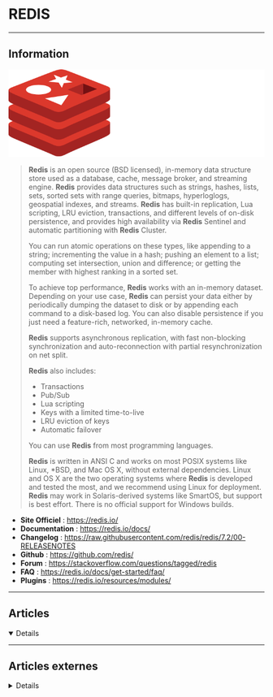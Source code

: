 # REDIS
----

## <i class="fa-solid fa-hashtag"></i> Information

![Logo](../../_media/bdd/redis/redis_logo.svg ':size=250 :no-zoom')


> <i class="fa-solid fa-quote-left"></i> **Redis** is an open source (BSD licensed), in-memory data structure store used as a database, cache, message broker, and streaming engine. **Redis** provides data structures such as strings, hashes, lists, sets, sorted sets with range queries, bitmaps, hyperloglogs, geospatial indexes, and streams. **Redis** has built-in replication, Lua scripting, LRU eviction, transactions, and different levels of on-disk persistence, and provides high availability via **Redis** Sentinel and automatic partitioning with **Redis** Cluster.
>
> You can run atomic operations on these types, like appending to a string; incrementing the value in a hash; pushing an element to a list; computing set intersection, union and difference; or getting the member with highest ranking in a sorted set.
>
> To achieve top performance, **Redis** works with an in-memory dataset. Depending on your use case, **Redis** can persist your data either by periodically dumping the dataset to disk or by appending each command to a disk-based log. You can also disable persistence if you just need a feature-rich, networked, in-memory cache.
>
> **Redis** supports asynchronous replication, with fast non-blocking synchronization and auto-reconnection with partial resynchronization on net split.
>
> **Redis** also includes:
>
> - Transactions
> - Pub/Sub
> - Lua scripting
> - Keys with a limited time-to-live
> - LRU eviction of keys
> - Automatic failover
>
> You can use **Redis** from most programming languages.
>
> **Redis** is written in ANSI C and works on most POSIX systems like Linux, *BSD, and Mac OS X, without external dependencies. Linux and OS X are the two operating systems where **Redis** is developed and tested the most, and we recommend using Linux for deployment. **Redis** may work in Solaris-derived systems like SmartOS, but support is best effort. There is no official support for Windows builds. <i class="fa-solid fa-quote-left fa-rotate-180"></i>


- <i class="fa-solid fa-globe"></i> **Site Officiel** : https://redis.io/
- <i class="fa-solid fa-book"></i> **Documentation** : https://redis.io/docs/
- <i class="fa-solid fa-file-circle-question"></i> **Changelog** : https://raw.githubusercontent.com/redis/redis/7.2/00-RELEASENOTES
- <i class="fa-brands fa-github"></i> **Github** : https://github.com/redis/
- <i class="fas fa-comments"></i> **Forum** : https://stackoverflow.com/questions/tagged/redis
- <i class="far fa-question-circle"></i> **FAQ** : https://redis.io/docs/get-started/faq/
- <i class="fas fa-tools"></i> **Plugins** : https://redis.io/resources/modules/ 

---

## <i class="fa-regular fa-newspaper"></i> Articles

<details open>

</details>

---

## <i class="fa-solid fa-glasses"></i> Articles externes

<details>

- [Redistop : un outil pour observer votre instance Redis en temps réel](https://bearstech.com/societe/blog/redistop/)
- [Redis vs. Memcached: 2021 Comparison](https://dzone.com/articles/redis-vs-memcached-2021-comparison)
- [How to Install Redis on CentOS 7](https://www.tecmint.com/install-redis-on-centos-7/)
- [Deploying Redis with the ELK Stack](https://logz.io/blog/deploying-redis-elk/)
- [Logging Redis with ELK and Logz.io](https://logz.io/blog/logging-redis-with-elk-and-logz-io/)
- [An Introduction to Redis, the In-Memory Data Structure Store](https://www.opensourceforu.com/2021/03/an-introduction-to-redis-the-in-memory-data-structure-store/)
- [How to Install Redis on CentOS 8](https://linuxhint.com/install-redis-centos/)
- [Install and Configure Redis Server on RHEL 8 / CentOS 8](https://computingforgeeks.com/install-and-configure-redis-server-on-rhel-8-centos-8/)
- [What is Redis?](https://www.digitalocean.com/community/tutorials/what-is-redis)
- [Getting Started With Redis and PHP for Quick Data Storage](https://www.makeuseof.com/getting-started-with-redis-and-php-for-quick-data-storage/)
- [How To Set Up Redis as a Cache for MySQL with PHP on Ubuntu 20.04](https://www.digitalocean.com/community/tutorials/how-to-set-up-redis-as-a-cache-for-mysql-with-php-on-ubuntu-20-04)
- [How to Install Redis Server on CentOS 8](https://www.howtoforge.com/how-to-install-redis-server-on-centos-8/)
- [How To Install and Secure Redis on CentOS 8](https://www.digitalocean.com/community/tutorials/how-to-install-and-secure-redis-on-centos-8)
- [Install and Configure Redis Server on RHEL 8 / CentOS 8](https://computingforgeeks.com/install-and-configure-redis-server-on-rhel-8-centos-8/)
- [The Effects of Redis SCAN on Performance and How KeyDB Improved It](https://dzone.com/articles/the-effects-of-redis-scan-on-performance-and-how-k)
- [How to Install Redis on Ubuntu](https://www.tecmint.com/install-redis-on-ubuntu/)
- [How to Setup Redis Replication (with Cluster-Mode Disabled) in CentOS 8 – Part 1](https://www.tecmint.com/setup-redis-replication-in-centos-8/)
- [How to Setup Redis For High Availability with Sentinel in CentOS 8 – Part 2](https://www.tecmint.com/setup-redis-high-availability-with-sentinel-in-centos-8/)
- [How to Setup a Redis Cluster in CentOS 8 – Part 3](https://www.tecmint.com/setup-redis-cluster-in-centos-8/)
- [How to Install and Use Redis on Linux Mint](https://linuxhint.com/install_redis_linux_mint/)
- [How to Install and Configure Redis on Ubuntu 20.04](https://linuxize.com/post/how-to-install-and-configure-redis-on-ubuntu-20-04/)
- [How to Install Redis Server on CentOS 8 / RHEL 8](https://www.linuxtechi.com/install-redis-server-on-centos-8-rhel-8/)
- [How To Manage a Redis Database](https://www.digitalocean.com/community/tutorial_series/how-to-manage-a-redis-database)
- [Comment migrer les données Redis avec réplication sur Ubuntu 18.04](https://www.digitalocean.com/community/tutorials/how-to-migrate-redis-data-with-replication-ubuntu-18-04-fr)
- [How To Install and Secure Redis on Ubuntu 20.04 [Quickstart]](https://www.digitalocean.com/community/tutorials/how-to-install-and-secure-redis-on-ubuntu-20-04-quickstart)
- [How To Install and Secure Redis on Ubuntu 20.04](https://www.digitalocean.com/community/tutorials/how-to-install-and-secure-redis-on-ubuntu-20-04)
- [Comment installer et sécuriser Redis sur Ubuntu 20.04](https://www.digitalocean.com/community/tutorials/how-to-install-and-secure-redis-on-ubuntu-20-04-fr)
- [Comment installer et sécuriser Redis sur Ubuntu 20.04 [Démarrage rapide]](https://www.digitalocean.com/community/tutorials/how-to-install-and-secure-redis-on-ubuntu-20-04-quickstart-fr)
- [How To Install and Configure Redis on Debian 10 Linux](https://linuxize.com/post/how-to-install-and-configure-redis-on-debian-10/)
- [How To Migrate Redis Data with Replication on Ubuntu 18.04](https://www.digitalocean.com/community/tutorials/how-to-migrate-redis-data-with-replication-ubuntu-18-04)
- [How To Manage Sorted Sets in Redis](https://www.digitalocean.com/community/cheatsheets/how-to-manage-sorted-sets-in-redis)
- [How To Install Redis on Ubuntu 18.04](https://www.rosehosting.com/blog/how-to-install-redis-on-ubuntu-18-04/)
- [How to Install and Configure Redis on CentOS 8](https://linuxize.com/post/how-to-install-and-configure-redis-on-centos-8/)
- [Comment gérer les sets triés dans Redis](https://www.digitalocean.com/community/cheatsheets/how-to-manage-sorted-sets-in-redis-fr)
- [How To Change Redis's Configuration from the Command Line](https://www.digitalocean.com/community/cheatsheets/how-to-change-redis-configuration?status=moved_permanently)
- [How To Manage Sets in Redis](https://www.digitalocean.com/community/cheatsheets/how-to-manage-sets-in-redis?status=moved_permanently)
- [How To Run Transactions in Redis](https://www.digitalocean.com/community/cheatsheets/how-to-run-transactions-in-redis?status=moved_permanently)
- [How To Analyze Managed Redis Database Statistics Using the Elastic Stack on Ubuntu 18.04](https://www.digitalocean.com/community/tutorials/how-to-analyze-managed-redis-database-statistics-using-the-elastic-stack-on-ubuntu-18-04)
- [How To Expire Keys in Redis](https://www.digitalocean.com/community/cheatsheets/how-to-expire-keys-in-redis?status=moved_permanently)
- [How To Manage Replicas and Clients in Redis](https://www.digitalocean.com/community/cheatsheets/how-to-manage-replicas-and-clients-in-redis?status=moved_permanently)
- [How To Troubleshoot Issues in Redis](https://www.digitalocean.com/community/cheatsheets/how-to-troubleshoot-issues-in-redis?status=moved_permanently)
- [How To Connect to a Managed Redis Instance over TLS with Stunnel and redis-cli](https://www.digitalocean.com/community/tutorials/how-to-connect-to-managed-redis-over-tls-with-stunnel-and-redis-cli)
- [How To Manage Hashes in Redis](https://www.digitalocean.com/community/cheatsheets/how-to-manage-hashes-in-redis?status=moved_permanently)
- [How To Manage Lists in Redis](https://www.digitalocean.com/community/cheatsheets/how-to-manage-lists-in-redis?status=moved_permanently)
- [How To Connect to a Redis Database](https://www.digitalocean.com/community/cheatsheets/how-to-connect-to-a-redis-database?status=moved_permanently)
- [How To Manage Strings in Redis](https://www.digitalocean.com/community/cheatsheets/how-to-manage-strings-in-redis?status=moved_permanently)
- [How To Manage Redis Databases and Keys](https://www.digitalocean.com/community/cheatsheets/how-to-manage-redis-databases-and-keys?status=moved_permanently)
- [How to Benchmark the Performance of a Redis Server on Ubuntu 18.04](https://www.digitalocean.com/community/tutorials/how-to-perform-redis-benchmark-tests)
- [How to Install and Secure Redis on CentOS 7](https://www.howtoforge.com/how-to-install-and-secure-redis-on-centos-7/)
- [Install and Secure Redis Server on Debian 10](https://www.howtoforge.com/install-and-secure-redis-server-on-debian-10/)
- [How to Install and Secure Redis on Ubuntu 18.04 LTS](https://www.howtoforge.com/how-to-install-and-secure-redis-on-ubuntu-18-04/)
- [Sous le capot de Redis](https://blog.zenika.com/2019/02/25/sous-le-capot-de-redis/)
- [How to inspect Redis internals using UNIX socket and Python script](https://blog.sleeplessbeastie.eu/2019/05/01/how-to-inspect-redis-internals-using-unix-socket-and-python-script/)
- [How To Install and Secure Redis on Debian 10](https://www.digitalocean.com/community/tutorials/how-to-install-and-secure-redis-on-debian-10)
- [How to Install Redis in RHEL 8](https://www.tecmint.com/install-redis-in-rhel-8/)
- [GESTION DE BASE DE DONNÉES : FOCUS SUR REDIS, SYSTÈME OPEN SOURCE](https://blog.d2si.io/2019/04/23/base-de-donnees-redis/)
- [Best Practices for Azure Redis](https://gist.github.com/JonCole/925630df72be1351b21440625ff2671f)
- [Redis Enterprise Kubernetes Release on Pivotal Container Service?](https://dzone.com/articles/redis-enterprise-kubernetes-release-on-pivotal-con)
- [Redis Hotspot Key Discovery and Common Solutions](https://dzone.com/articles/redis-hotspot-key-discovery-and-common-solutions)
- [Caching in Hibernate With Redis](https://dzone.com/articles/caching-in-hibernate-with-redis)
- [How to Use Redis Streams in Your Apps](https://dzone.com/articles/how-to-use-redis-streams-in-your-apps)
- [Running Out of RAM on Redis? No More OOM With Hybrid Memory (RAM and Flash)](https://dzone.com/articles/hybrid-memory-using-ram-amp-flash-in-redis)
- [An Introduction to Redis-ML (Part 6)](https://dzone.com/articles/an-introduction-to-redis-ml-part-6)
- [Mastering RediSearch (Part 1)](https://dzone.com/articles/mastering-redisearch-part-1)
- [Active-Active, Redis on Flash, Replication, and Clustering [Videos]](https://dzone.com/articles/active-active-redis-on-flash-replication-and-clust)
- [How to Install and Secure Redis in Centos7](https://www.digitalocean.com/community/tutorials/how-to-install-secure-redis-centos-7)
- [UNLINK: Speed Up Your Applications in Redis Labs](https://dzone.com/articles/unlink-speed-up-your-applications-in-redis-labs)
- [How to install Redis server on Ubuntu Linux 16.04](https://www.cyberciti.biz/faq/how-to-install-redis-server-on-ubuntu-linux-16-04/)
- [How to flush Redis cache and delete everything using the CLI](https://www.cyberciti.biz/faq/how-to-flush-redis-cache-and-delete-everything-using-the-cli/)
- [Build your first Redis Hello World application in Python](https://opensource.com/article/18/4/how-build-hello-redis-with-python)
- [Migrate Redis Keys Without RDB Files](http://kvz.io/blog/2013/04/16/migrate-redis-data-without-filesystem-access/)
- [How To Install Redis from Source on Ubuntu 18.04](https://www.digitalocean.com/community/tutorials/how-to-install-redis-from-source-on-ubuntu-18-04)
- [How To Install and Secure Redis on Ubuntu 18.04](https://www.digitalocean.com/community/tutorials/how-to-install-and-secure-redis-on-ubuntu-18-04)
- [The Top 6 Free Redis Memory Analysis Tools](https://medium.com/@kristi.anderson/the-top-6-free-redis-memory-analysis-tools-7fb4606aeb7e)
- [High-Availability with Redis Sentinels: Connecting to Redis Master/Slave Sets](https://scalegrid.io/blog/high-availability-with-redis-sentinels-connecting-to-redis-masterslave-sets/)
- [6 Crucial Redis Monitoring Metrics You Need To Watch](https://scalegrid.io/blog/6-crucial-redis-monitoring-metrics/)
- [Redis-stat ou comment monitorer Redis simplement](https://www.dadall.info/article589/redis-stat-ou-comment-monitorer-redis-simplement)
- [Haute Disponibilité avec Redis](https://blogduyax.madyanne.fr/2014/haute-disponibilite-avec-redis/)
- [La « Commons Clause » de Redis : une mauvaise réponse à de vraies questions ?](https://scinfolex.com/2018/08/26/la-commons-clause-de-redis-une-mauvaise-reponse-a-de-vraies-questions/)
- [How To Install and Secure Redis on Debian 9](https://www.digitalocean.com/community/tutorials/how-to-install-and-secure-redis-on-debian-9)
- [How To Install and Configure Redis on CentOS 7](https://linuxize.com/post/how-to-install-and-configure-redis-on-centos-7/)
- [How To Install and Configure Redis on Debian 9](https://linuxize.com/post/how-to-install-and-configure-redis-on-debian-9/)
- [How To Install and Configure Redis on Ubuntu 18.04](https://linuxize.com/post/how-to-install-and-configure-redis-on-ubuntu-18-04/)


</details>